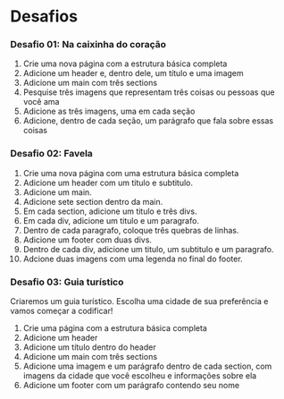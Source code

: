 # Desafios

### Desafio 01: Na caixinha do coração

1. Crie uma nova página com a estrutura básica completa
2. Adicione um header e, dentro dele, um título e uma imagem
3. Adicione um main com três sections
4. Pesquise três imagens que representam três coisas ou pessoas que você ama
5. Adicione as três imagens, uma em cada seção
6. Adicione, dentro de cada seção, um parágrafo que fala sobre essas coisas

### Desafio 02: Favela

1. Crie uma nova página com uma estrutura básica completa 
2. Adicione um header com um titulo e subtitulo.
3. Adicione um main.
4. Adicione sete section dentro da main.
5. Em cada section, adicione um titulo e três divs.
6. Em cada div, adicione um titulo e um paragrafo.
7. Dentro de cada paragrafo, coloque três quebras de linhas.
8. Adicione um footer com duas divs.
9. Dentro de cada div, adicione um titulo, um subtitulo e um paragrafo.
10. Adcione duas imagens com uma legenda no final do footer.

### Desafio 03: Guia turístico

Criaremos um guia turístico. Escolha uma cidade de sua preferência e vamos começar a codificar!

1. Crie uma página com a estrutura básica completa
2. Adicione um header
3. Adicione um título dentro do header
4. Adicione um main com três sections
5. Adicione uma imagem e um parágrafo dentro de cada section, com imagens da cidade que você escolheu e informações sobre ela
6. Adicione um footer com um parágrafo contendo seu nome

